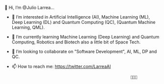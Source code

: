 👋 Hi, I’m @Julio Larrea...

* 👀 I’m interested in Artificial Intelligence (AI), Machine Learning (ML), Deep Learning (DL) and Quantum Computing (QC), (Quantum Machine Learning, QML).
* 🌱 I’m currently learning Machine Learning (Deep Learning) and Quantum Computing, Robotics and Biotech also a little bit of Space Tech.
* 💞️ I’m looking to collaborate on "Software Development", AI, ML, DP and QC.
* 📫 How to reach me: https://twitter.com/LarreaAI 

                                                            🧠🤖🦾
<!---
JulioLarrea/JulioLarrea is a ✨ special ✨ repository because its `README.md` (this file) appears on your GitHub profile.
You can click the Preview link to take a look at your changes.
--->
